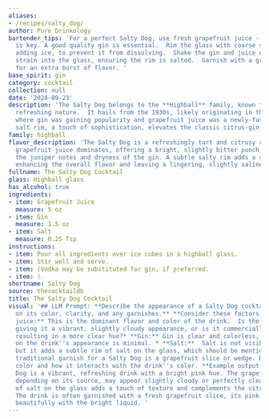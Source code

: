 ```yaml
---
aliases:
- /recipes/salty_dog/
author: Pure Drinkology
bartender_tips: 'For a perfect Salty Dog, use fresh grapefruit juice - the tartness
  is key. A good quality gin is essential.  Rim the glass with coarse salt *before*
  adding ice, to prevent it from dissolving.  Shake the gin and juice with ice, then
  strain into the glass, ensuring the rim is salted.  Garnish with a grapefruit wedge
  for an extra burst of flavor. '
base_spirit: gin
category: cocktail
collection: null
date: '2024-09-23'
description: 'The Salty Dog belongs to the **Highball** family, known for their tall,
  refreshing nature.  It hails from the 1930s, likely originating in the United States,
  where gin was gaining popularity and grapefruit juice was a newly-fashionable ingredient.  The
  salt rim, a touch of sophistication, elevates the classic citrus-gin combination. '
family: highball
flavor_description: 'The Salty Dog is a refreshingly tart and citrusy cocktail.  The
  grapefruit juice dominates, offering a bright, slightly bitter punch, balanced by
  the juniper notes and dryness of the gin. A subtle salty rim adds a savory complexity,
  enhancing the overall flavor and leaving a lingering, slightly saline finish. '
fullname: The Salty Dog Cocktail
glass: Highball glass
has_alcohol: true
ingredients:
- item: Grapefruit Juice
  measure: 5 oz
- item: Gin
  measure: 1.5 oz
- item: Salt
  measure: 0.25 Tsp
instructions:
- item: Pour all ingredients over ice cubes in a highball glass.
- item: Stir well and serve.
- item: (Vodka may be substituted for gin, if preferred.
- item: ).
shortname: Salty Dog
source: thecocktaildb
title: The Salty Dog Cocktail
visual: '## LLM Prompt: **Describe the appearance of a Salty Dog cocktail, focusing
  on its color, clarity, and any garnishes.** **Consider these factors:*** **Grapefruit
  juice:** This is the dominant flavor and color of the drink.  Is the juice fresh-squeezed,
  giving it a vibrant, slightly cloudy appearance, or is it commercially bottled,
  resulting in a more clear hue?* **Gin:** Gin is clear and colorless, so its effect
  on the drink''s appearance is minimal. * **Salt:**  Salt is not visible in the drink,
  but it adds a subtle rim of salt on the glass, which should be mentioned.* **Garnish:**  A
  traditional garnish for a Salty Dog is a grapefruit slice or wedge. Describe its
  color and how it interacts with the drink''s color. **Example output:**The Salty
  Dog is a vibrant, refreshing drink with a bright pink hue. The grapefruit juice,
  depending on its source, may appear slightly cloudy or perfectly clear. A thin rim
  of salt on the glass adds a touch of texture and complements the citrusy flavors.
  The drink is often garnished with a fresh grapefruit slice, its pink flesh contrasting
  beautifully with the bright liquid. '
---
```



